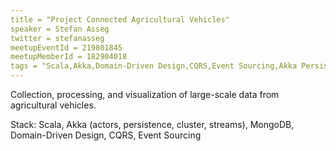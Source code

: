 ```yaml
---
title = "Project Connected Agricultural Vehicles"
speaker = Stefan Asseg
twitter = stefanasseg
meetupEventId = 219801845
meetupMemberId = 182904018
tags = "Scala,Akka,Domain-Driven Design,CQRS,Event Sourcing,Akka Persistence,Akka Streams,Akka Cluster,MongoDB"
---
```

Collection, processing, and visualization of large-scale data from agricultural vehicles.

Stack: Scala, Akka (actors, persistence, cluster, streams), MongoDB, Domain-Driven Design, CQRS, Event Sourcing